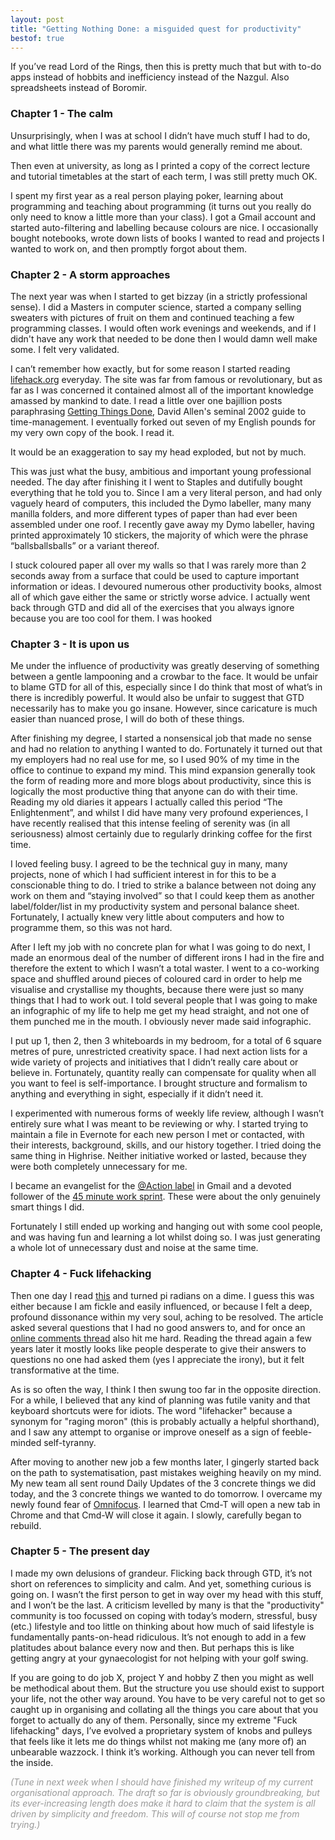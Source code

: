 ```yaml
---
layout: post
title: "Getting Nothing Done: a misguided quest for productivity"
bestof: true
---
```

If you’ve read Lord of the Rings, then this is pretty much that but with to-do apps instead of hobbits and inefficiency instead of the Nazgul. Also spreadsheets instead of Boromir.

### Chapter 1 - The calm

Unsurprisingly, when I was at school I didn’t have much stuff I had to do, and what little there was my parents would generally remind me about.

Then even at university, as long as I printed a copy of the correct lecture and tutorial timetables at the start of each term, I was still pretty much OK.

I spent my first year as a real person playing poker, learning about programming and teaching about programming (it turns out you really do only need to know a little more than your class). I got a Gmail account and started auto-filtering and labelling because colours are nice. I occasionally bought notebooks, wrote down lists of books I wanted to read and projects I wanted to work on, and then promptly forgot about them. 

### Chapter 2 - A storm approaches

The next year was when I started to get bizzay (in a strictly professional sense). I did a Masters in computer science, started a company selling sweaters with pictures of fruit on them and continued teaching a few programming classes. I would often work evenings and weekends, and if I didn't have any work that needed to be done then I would damn well make some. I felt very validated.

I can’t remember how exactly, but for some reason I started reading <a href="http://www.lifehack.org/" target="_blank">lifehack.org</a> everyday. The site was far from famous or revolutionary, but as far as I was concerned it contained almost all of the important knowledge amassed by mankind to date. I read a little over one bajillion posts paraphrasing <a href="http://en.wikipedia.org/wiki/Getting_Things_Done" target="_blank">Getting Things Done</a>, David Allen's seminal 2002 guide to time-management. I eventually forked out seven of my English pounds for my very own copy of the book. I read it.

It would be an exaggeration to say my head exploded, but not by much.

This was just what the busy, ambitious and important young professional needed. The day after finishing it I went to Staples and dutifully bought everything that he told you to. Since I am a very literal person, and had only vaguely heard of computers, this included the Dymo labeller, many many manilla folders, and more different types of paper than had ever been assembled under one roof. I recently gave away my Dymo labeller, having printed approximately 10 stickers, the majority of which were the phrase “ballsballsballs” or a variant thereof.

I stuck coloured paper all over my walls so that I was rarely more than 2 seconds away from a surface that could be used to capture important information or ideas. I devoured numerous other productivity books, almost all of which gave either the same or strictly worse advice. I actually went back through GTD and did all of the exercises that you always ignore because you are too cool for them. I was hooked

### Chapter 3 - It is upon us

Me under the influence of productivity was greatly deserving of something between a gentle lampooning and a crowbar to the face. It would be unfair to blame GTD for all of this, especially since I do think that most of what’s in there is incredibly powerful. It would also be unfair to suggest that GTD necessarily has to make you go insane. However, since caricature is much easier than nuanced prose, I will do both of these things.

After finishing my degree, I started a nonsensical job that made no sense and had no relation to anything I wanted to do. Fortunately it turned out that my employers had no real use for me, so I used 90% of my time in the office to continue to expand my mind. This mind expansion generally took the form of reading more and more blogs about productivity, since this is logically the most productive thing that anyone can do with their time. Reading my old diaries it appears I actually called this period “The Enlightenment”, and whilst I did have many very profound experiences, I have recently realised that this intense feeling of serenity was (in all seriousness) almost certainly due to regularly drinking coffee for the first time.

I loved feeling busy. I agreed to be the technical guy in many, many projects, none of which I had sufficient interest in for this to be a conscionable thing to do. I tried to strike a balance between not doing any work on them and “staying involved” so that I could keep them as another label/folder/list in my productivity system and personal balance sheet. Fortunately, I actually knew very little about computers and how to programme them, so this was not hard.

After I left my job with no concrete plan for what I was going to do next, I made an enormous deal of the number of different irons I had in the fire and therefore the extent to which I wasn’t a total waster. I went to a co-working space and shuffled around pieces of coloured card in order to help me visualise and crystallise my thoughts, because there were just so many things that I had to work out. I told several people that I was going to make an infographic of my life to help me get my head straight, and not one of them punched me in the mouth. I obviously never made said infographic.

I put up 1, then 2, then 3 whiteboards in my bedroom, for a total of 6 square metres of pure, unrestricted creativity space. I had next action lists for a wide variety of projects and initiatives that I didn’t really care about or believe in. Fortunately, quantity really can compensate for quality when all you want to feel is self-importance. I brought structure and formalism to anything and everything in sight, especially if it didn’t need it.

I experimented with numerous forms of weekly life review, although I wasn’t entirely sure what I was meant to be reviewing or why. I started trying to maintain a file in Evernote for each new person I met or contacted, with their interests, background, skills, and our history together. I tried doing the same thing in Highrise. Neither initiative worked or lasted, because they were both completely unnecessary for me.

I became an evangelist for the <a href="http://gadgetboy.org/archives/2013/10/16/using-gmail-labels-to-manage-tasks" target="_blank">@Action label</a> in Gmail and a devoted follower of the <a href="http://mattmccormick.ca/2010/05/03/increase-your-productivity-work-in-45-minute-blocks/" target="_blank">45 minute work sprint</a>. These were about the only genuinely smart things I did.

Fortunately I still ended up working and hanging out with some cool people, and was having fun and learning a lot whilst doing so. I was just generating a whole lot of unnecessary dust and noise at the same time.

### Chapter 4 - Fuck lifehacking

Then one day I read <a href="http://johnpavlus.wordpress.com/2010/06/15/confessions-of-a-recovering-lifehacker/" target="_blank">this</a> and turned pi radians on a dime. I guess this was either because I am fickle and easily influenced, or because I felt a deep, profound dissonance within my very soul, aching to be resolved. The article asked several questions that I had no good answers to, and for once an <a href="https://news.ycombinator.com/item?id=4012852" target="_blank">online comments thread</a> also hit me hard. Reading the thread again a few years later it mostly looks like people desperate to give their answers to questions no one had asked them (yes I appreciate the irony), but it felt transformative at the time.

As is so often the way, I think I then swung too far in the opposite direction. For a while, I believed that any kind of planning was futile vanity and that keyboard shortcuts were for idiots. The word "lifehacker" because a synonym for "raging moron" (this is probably actually a helpful shorthand), and I saw any attempt to organise or improve oneself as a sign of feeble-minded self-tyranny.

After moving to another new job a few months later, I gingerly started back on the path to systematisation, past mistakes weighing heavily on my mind. My new team all sent round Daily Updates of the 3 concrete things we did today, and the 3 concrete things we wanted to do tomorrow. I overcame my newly found fear of <a href="https://www.omnigroup.com/omnifocus" targt="_blank">Omnifocus</a>. I learned that Cmd-T will open a new tab in Chrome and that Cmd-W will close it again. I slowly, carefully began to rebuild.

### Chapter 5 - The present day

I made my own delusions of grandeur. Flicking back through GTD, it’s not short on references to simplicity and calm. And yet, something curious is going on. I wasn’t the first person to get in way over my head with this stuff, and I won’t be the last. A criticism levelled by many is that the "productivity" community is too focussed on coping with today’s modern, stressful, busy (etc.) lifestyle and too little on thinking about how much of said lifestyle is fundamentally pants-on-head ridiculous. It’s not enough to add in a few platitudes about balance every now and then. But perhaps this is like getting angry at your gynaecologist for not helping with your golf swing.

If you are going to do job X, project Y and hobby Z then you might as well be methodical about them. But the structure you use should exist to support your life, not the other way around. You have to be very careful not to get so caught up in organising and collating all the things you care about that you forget to actually do any of them. Personally, since my extreme "Fuck lifehacking" days, I’ve evolved a proprietary system of knobs and pulleys that feels like it lets me do things whilst not making me (any more of) an unbearable wazzock. I think it’s working. Although you can never tell from the inside.

<i style="color:#999">(Tune in next week when I should have finished my writeup of my current organisational approach. The draft so far is obviously groundbreaking, but its ever-increasing length does make it hard to claim that the system is all driven by simplicity and freedom. This will of course not stop me from trying.)</i>
